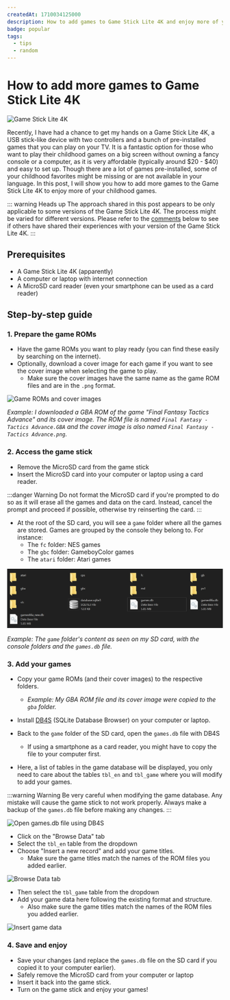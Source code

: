 ```yaml
---
createdAt: 1710034125000
description: How to add games to Game Stick Lite 4K and enjoy more of your childhood games
badge: popular
tags:
  - tips
  - random
---
```


# How to add more games to Game Stick Lite 4K

![Game Stick Lite 4K](/assets/covers/game-stick-4k-lite.jpg)

Recently, I have had a chance to get my hands on a Game Stick Lite 4K, a USB stick-like device with two controllers and a bunch of pre-installed games that you can play on your TV. It is a fantastic option for those who want to play their childhood games on a big screen without owning a fancy console or a computer, as it is very affordable (typically around $20 - $40) and easy to set up. Though there are a lot of games pre-installed, some of your childhood favorites might be missing or are not available in your language. In this post, I will show you how to add more games to the Game Stick Lite 4K to enjoy more of your childhood games.

::: warning Heads up
The approach shared in this post appears to be only applicable to some versions of the Game Stick Lite 4K. The process might be varied for different versions. Please refer to the [comments](#comments) below to see if others have shared their experiences with your version of the Game Stick Lite 4K.
:::

## Prerequisites

- A Game Stick Lite 4K (apparently)
- A computer or laptop with internet connection
- A MicroSD card reader (even your smartphone can be used as a card reader)

<SponsorAd />

## Step-by-step guide

### 1. Prepare the game ROMs

- Have the game ROMs you want to play ready (you can find these easily by searching on the internet).
- Optionally, download a cover image for each game if you want to see the cover image when selecting the game to play.
  - Make sure the cover images have the same name as the game ROM files and are in the `.png` format.

![Game ROMs and cover images](./img/game-stick-lite-4k-adding-games/roms.jpg)

_Example: I downloaded a GBA ROM of the game "Final Fantasy Tactics Advance" and its cover image. The ROM file is named `Final Fantasy - Tactics Advance.GBA` and the cover image is also named `Final Fantasy - Tactics Advance.png`._

### 2. Access the game stick

- Remove the MicroSD card from the game stick
- Insert the MicroSD card into your computer or laptop using a card reader.

:::danger Warning
Do not format the MicroSD card if you're prompted to do so as it will erase all the games and data on the card. Instead, cancel the prompt and proceed if possible, otherwise try reinserting the card.
:::

- At the root of the SD card, you will see a `game` folder where all the games are stored. Games are grouped by the console they belong to. For instance:
  - The `fc` folder: NES games
  - The `gbc` folder: GameboyColor games
  - The `atari` folder: Atari games

![The game folder](./img/game-stick-lite-4k-adding-games/game-folder.png)

_Example: The `game` folder's content as seen on my SD card, with the console folders and the `games.db` file._

### 3. Add your games

- Copy your game ROMs (and their cover images) to the respective folders.
  - _Example: My GBA ROM file and its cover image were copied to the `gba` folder._
- Install [DB4S](https://sqlitebrowser.org/) (SQLite Database Browser) on your computer or laptop.
- Back to the `game` folder of the SD card, open the `games.db` file with DB4S
  - If using a smartphone as a card reader, you might have to copy the file to your computer first.

- Here, a list of tables in the game database will be displayed, you only need to care about the tables `tbl_en` and `tbl_game` where you will modify to add your games.

:::warning Warning
Be very careful when modifying the game database. Any mistake will cause the game stick to not work properly. Always make a backup of the `games.db` file before making any changes.
:::

![Open games.db file using DB4S](./img/game-stick-lite-4k-adding-games/gamesdb.jpg)

- Click on the "Browse Data" tab
- Select the `tbl_en` table from the dropdown
- Choose "Insert a new record" and add your game titles.
  - Make sure the game titles match the names of the ROM files you added earlier.

![Browse Data tab](./img/game-stick-lite-4k-adding-games/insert-game-data.jpg)

- Then select the `tbl_game` table from the dropdown
- Add your game data here following the existing format and structure.
  - Also make sure the game titles match the names of the ROM files you added earlier.

![Insert game data](./img/game-stick-lite-4k-adding-games/insert-game-data2.jpg)

### 4. Save and enjoy

- Save your changes (and replace the `games.db` file on the SD card if you copied it to your computer earlier).
- Safely remove the MicroSD card from your computer or laptop
- Insert it back into the game stick.
- Turn on the game stick and enjoy your games!
